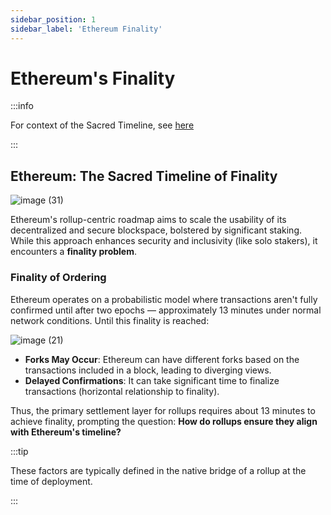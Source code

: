 ```yaml
---
sidebar_position: 1
sidebar_label: 'Ethereum Finality'
---
```


# Ethereum's Finality

:::info

For context of the Sacred Timeline, see [here](https://www.tumblr.com/rekaspbrak/661582984296775680/adorablelokie-how-does-the-sacred-timeline-and)

:::

## Ethereum: The Sacred Timeline of Finality

![image (31)](https://github.com/user-attachments/assets/7fb13a23-d185-4b85-b277-5c04ecf949fc)

Ethereum's rollup-centric roadmap aims to scale the usability of its decentralized and secure blockspace, bolstered by significant staking. While this approach enhances security and inclusivity (like solo stakers), it encounters a **finality problem**.

### Finality of Ordering
Ethereum operates on a probabilistic model where transactions aren't fully confirmed until after two epochs — approximately 13 minutes under normal network conditions. Until this finality is reached:

![image (21)](https://github.com/user-attachments/assets/66ca59e3-377f-4bb8-a7db-512bf56526f5)

- **Forks May Occur**: Ethereum can have different forks based on the transactions included in a block, leading to diverging views.
- **Delayed Confirmations**: It can take significant time to finalize transactions (horizontal relationship to finality).

Thus, the primary settlement layer for rollups requires about 13 minutes to achieve finality, prompting the question: **How do rollups ensure they align with Ethereum's timeline?**

:::tip

These factors are typically defined in the native bridge of a rollup at the time of deployment.

:::
